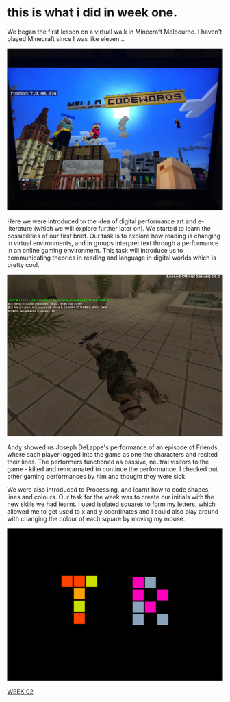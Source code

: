 # this is what i did in week one.

We began the first lesson on a virtual walk in Minecraft Melbourne. I haven't played Minecraft since I was like eleven...

![](IMG_2927.JPG) 

Here we were introduced to the idea of digital performance art and e-literature (which we will explore further later on). We started to learn the possibilities of our first brief. Our task is to explore how reading is changing in virtual environments, and in groups interpret text through a performance in an online gaming environment. This task will introduce us to communicating theories in reading and language in digital worlds which is pretty cool.

![](3_dead-whats-your-point.jpg) 

Andy showed us Joseph DeLappe's performance of an episode of Friends, where each player logged into the game as one the characters and recited their lines. The performers functioned as passive, neutral visitors to the game - killed and reincarnated to continue the performance. I checked out other gaming performances by him and thought they were sick.  

We were also introduced to Processing, and learnt how to code shapes, lines and colours. 
Our task for the week was to create our initials with the new skills we had learnt. I used isolated squares to form my letters, which allowed me to get used to x and y coordinates and I could also play around with changing the colour of each square by moving my mouse. 

![](TR_initials.jpg)

[WEEK 02](https://taylarogic.github.io/codeWords/02/)
